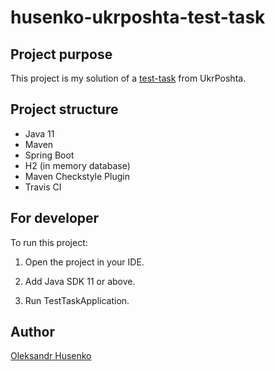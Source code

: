# husenko-ukrposhta-test-task

## Project purpose
This project is my solution of a [test-task](TEST_TASK.md) from UkrPoshta.

## Project structure
* Java 11
* Maven
* Spring Boot
* H2 (in memory database)
* Maven Checkstyle Plugin
* Travis CI

## For developer
To run this project:

1. Open the project in your IDE.
  
2. Add Java SDK 11 or above.
  
3. Run TestTaskApplication.

## Author
[Oleksandr Husenko](https://www.linkedin.com/in/oleksandr-husenko-6a63a2b3/)
